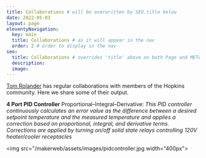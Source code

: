 ```yaml
---
title: Collaborations # will be overwritten by SEO.title below
date: 2022-05-03
layout: page
eleventyNavigation:
  key: main
  title: Collaborations # as it will appear in the nav
  order: 2 # order to display in the nav
seo:
  title: Collaborations # overrides 'title' above on both Page and META
  description:
  image:
---
```


[Tom Rolander](https://en.wikipedia.org/wiki/Tom_Rolander) has regular collaborations with members of the Hopkins community. Here we share some of their output. 


**4 Port PID Controller**
Proportional–Integral–Derivative: *This PID controller continuously calculates an error value as the difference between a desired setpoint temperature and the measured temperature and applies a correction based on proportional, integral, and derivative terms. Corrections are applied by turning on/off solid state relays controlling
120V heater/cooler receptacles*

<img src="/makerweb/assets/images/pidcontroller.jpg width="400px">